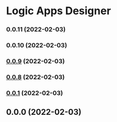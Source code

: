 # Logic Apps Designer
### 0.0.11 (2022-02-03)

### 0.0.10 (2022-02-03)

### [0.0.9](https://github.com/Azure/logic_apps_designer/compare/v0.0.8...v0.0.9) (2022-02-03)

### [0.0.8](https://github.com/Azure/logic_apps_designer/compare/v0.0.1...v0.0.8) (2022-02-03)

### [0.0.1](https://github.com/Azure/logic_apps_designer/compare/v0.0.0...v0.0.1) (2022-02-03)

## 0.0.0 (2022-02-03)
